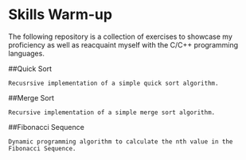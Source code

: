 # Skills Warm-up

The following repository is a collection of exercises to showcase my proficiency as well as reacquaint myself with the C/C++ programming languages.

##Quick Sort

    Recusrsive implementation of a simple quick sort algorithm.

##Merge Sort

    Recursive implementation of a simple merge sort algorithm.

##Fibonacci Sequence

    Dynamic programming algorithm to calculate the nth value in the Fibonacci Sequence.

